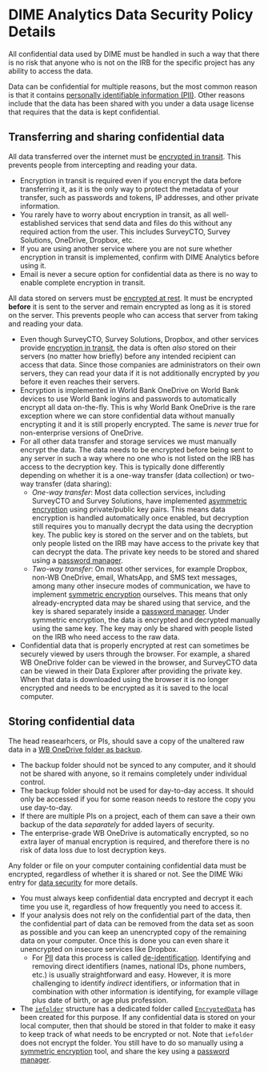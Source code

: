 # DIME Analytics Data Security Policy Details

All confidential data used by DIME must be handled in such a way that
there is no risk that anyone who is not on the IRB for the specific project has any ability to access the data.

Data can be confidential for multiple reasons, but the most common reason is that it contains
[personally identifiable information (PII)](https://dimewiki.worldbank.org/wiki/Personally_Identifiable_Information_(PII)).
Other reasons include that the data has been shared with you under a data usage license
that requires that the data is kept confidential.

## Transferring and sharing confidential data

All data transferred over the internet must be [encrypted in transit](https://dimewiki.worldbank.org/Encryption#Encryption_in_Transit).
This prevents people from intercepting and reading your data.
* Encryption in transit is required even if you encrypt the data before transferring it,
as it is the only way to protect the metadata of your transfer,
such as passwords and tokens, IP addresses, and other private information.
* You rarely have to worry about encryption in transit,
as all well-established services that send data and files do this
without any required action from the user. This includes SurveyCTO,
Survey Solutions, OneDrive, Dropbox, etc.
* If you are using another service where you are not sure whether encryption in transit is implemented,
confirm with DIME Analytics before using it.
* Email is never a secure option for confidential data as there is no way to enable complete encryption in transit.

All data stored on servers must be [encrypted at rest](https://dimewiki.worldbank.org/Encryption#Encryption_at_Rest).
It must be encrypted **before** it is sent to the server
and remain encrypted as long as it is stored on the server.
This prevents people who can access that server from taking and reading your data.

* Even though SurveyCTO, Survey Solutions, Dropbox, and other services provide
[encryption in transit](https://dimewiki.worldbank.org/Encryption#Encryption_in_Transit),
the data is often _also_ stored on their servers (no matter how briefly)
before any intended recipient can access that data.
Since those companies are administrators on their own servers,
they can read your data if it is not additionally encrypted by _you_ before it even reaches their servers.
* Encryption is implemented in World Bank OneDrive on World Bank devices
to use World Bank logins and passwords to automatically encrypt all data on-the-fly.
This is why World Bank OneDrive is the rare exception where we can store confidential data
without manually encrypting it and it is still properly encrypted.
The same is _never_ true for non-enterprise versions of OneDrive.
* For all other data transfer and storage services we must manually encrypt the data.
The data needs to be encrypted before being sent to any server in such a way
where no one who is not listed on the IRB has access to the decryption key.
This is typically done differently depending on whether it is a one-way transfer (data collection)
or two-way transfer (data sharing):
  * _One-way transfer_: Most data collection services, including SurveyCTO and Survey Solutions,
  have implemented [asymmetric encryption](https://dimewiki.worldbank.org/Encryption#Asymmetric_Encryption)
  using private/public key pairs.
  This means data encryption is handled automatically once enabled,
  but decryption still requires you to manually decrypt the data using the decryption key.
  The public key is stored on the server and on the tablets,
  but only people listed on the IRB may have access to the private key that can decrypt the data.
  The private key needs to be stored and shared using a
  [password manager](https://github.com/worldbank/dime-standards/blob/master/dime-research-standards/pillar-4-data-security/data-security-resources/password-manager-guidelines.md).
  * _Two-way transfer_: On most other services, for example Dropbox, non-WB OneDrive, email, WhatsApp, and SMS text messages,
  among many other insecure modes of communication, we have to implement
  [symmetric encryption](https://dimewiki.worldbank.org/Encryption#Symmetric_Encryption) ourselves.
  This means that only already-encrypted data may be shared using that service, and the key is shared separately inside a
  [password manager](https://github.com/worldbank/dime-standards/blob/master/dime-research-standards/pillar-4-data-security/data-security-resources/password-manager-guidelines.md).
  Under symmetric encryption, the data is encrypted and decrypted manually using the same key.
  The key may only be shared with people listed on the IRB who need access to the raw data.
* Confidential data that is properly encrypted at rest can sometimes be securely viewed by users through the browser.
For example, a shared WB OneDrive folder can be viewed in the browser,
and SurveyCTO data can be viewed in their Data Explorer after providing the private key.
When that data is downloaded using the browser it is no longer encrypted
and needs to be encrypted as it is saved to the local computer.

## Storing confidential data

The head reasearhcers, or PIs, should save a copy of the unaltered raw data in a [WB OneDrive folder as backup](https://github.com/worldbank/dime-standards/blob/master/dime-research-standards/pillar-4-data-security/data-security-resources/onedrive-backup-guidelines.md).

* The backup folder should not be synced to any computer, and it should not be shared with anyone, so it remains completely under individual control.
* The backup folder should not be used for day-to-day access. It should only be accessed if you for some reason needs to restore the copy you use day-to-day.
* If there are multiple PIs on a project,
each of them can save a their own backup of the data _separately_ for added layers of security.
* The enterprise-grade WB OneDrive is automatically encrypted, so no extra layer of manual encryption is required,
and therefore there is no risk of data loss due to lost decryption keys.

Any folder or file on your computer containing confidential data must be encrypted,
regardless of whether it is shared or not. See the DIME Wiki entry for
[data security](https://dimewiki.worldbank.org/Data_Security#Locally_storing_identified_PII_data) for more details.
* You must always keep confidential data encrypted and decrypt it each time you use it,
regardless of how frequently you need to access it.
* If your analysis does not rely on the confidential part of the data,
then the confidential part of data can be removed from the data set as soon as possible
and you can keep an unencrypted copy of the remaining data on your computer.
Once this is done you can even share it unencrypted on insecure services like Dropbox.
  * For  [PII](https://dimewiki.worldbank.org/wiki/Personally_Identifiable_Information_(PII))
  data this process is called [de-identification](https://dimewiki.worldbank.org/De-identification).
  Identifying and removing direct identifiers (names, national IDs, phone numbers, etc.)
  is usually straightforward and easy. However, it is more challenging to identify _indirect_ identifiers, or
  information that in combination with other information is identifying,
  for example village plus date of birth, or age plus profession.
* The [`iefolder`](https://dimewiki.worldbank.org/Iefolder) structure has a dedicated folder called
[`EncryptedData`](https://dimewiki.worldbank.org/DataWork_Folder#EncryptedData)
has been created for this purpose.
If any confidential data is stored on your local computer,
then that should be stored in that folder to make it easy to keep track of what needs to be encrypted or not.
Note that `iefolder` does not encrypt the folder. You still have to do so manually using a
[symmetric encryption](https://dimewiki.worldbank.org/Encryption#Symmetric_Encryption) tool, and share the key using a
[password manager](https://github.com/worldbank/dime-standards/blob/master/dime-research-standards/pillar-4-data-security/data-security-resources/password-manager-guidelines.md).
